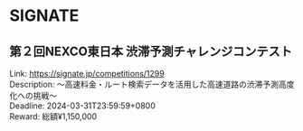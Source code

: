 # SIGNATE



## 第２回NEXCO東日本 渋滞予測チャレンジコンテスト

Link: https://signate.jp/competitions/1299  
Description: ～高速料金・ルート検索データを活用した高速道路の渋滞予測高度化への挑戦～  
Deadline: 2024-03-31T23:59:59+0800  
Reward: 総額¥1,150,000  

